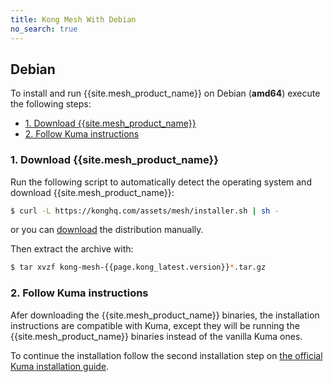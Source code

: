 ```yaml
---
title: Kong Mesh With Debian
no_search: true
---
```


## Debian

To install and run {{site.mesh_product_name}} on Debian (**amd64**) execute the following steps:

* [1. Download {{site.mesh_product_name}}](#_1-download-kong-mesh)
* [2. Follow Kuma instructions](#_2-follow-kuma-instructions)

### 1. Download {{site.mesh_product_name}}

Run the following script to automatically detect the operating system and download {{site.mesh_product_name}}:

```sh
$ curl -L https://konghq.com/assets/mesh/installer.sh | sh -
```

or you can [download](https://kong.bintray.com/kong-mesh/kong-mesh-{{page.kong_latest.version}}-debian-amd64.tar.gz) the distribution manually.

Then extract the archive with:

```sh
$ tar xvzf kong-mesh-{{page.kong_latest.version}}*.tar.gz
```

### 2. Follow Kuma instructions

Afer downloading the {{site.mesh_product_name}} binaries, the installation instructions are compatible with Kuma, except they will be running the {{site.mesh_product_name}} binaries instead of the vanilla Kuma ones.

To continue the installation follow the second installation step on [the official Kuma installation guide](https://kuma.io/docs/0.7.1/installation/debian/#_2-run-kuma).
